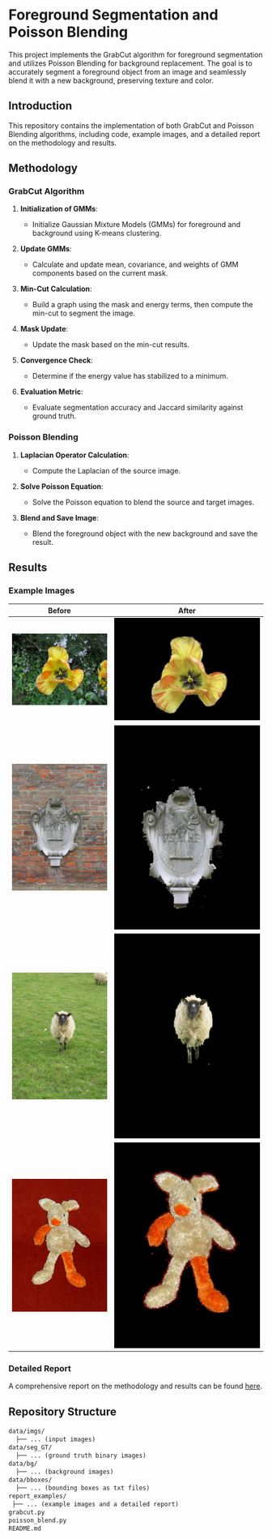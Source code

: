 # Foreground Segmentation and Poisson Blending

This project implements the GrabCut algorithm for foreground segmentation and utilizes Poisson Blending for background replacement. The goal is to accurately segment a foreground object from an image and seamlessly blend it with a new background, preserving texture and color.

## Introduction

This repository contains the implementation of both GrabCut and Poisson Blending algorithms, including code, example images, and a detailed report on the methodology and results.

## Methodology

### GrabCut Algorithm

1. **Initialization of GMMs**:
   - Initialize Gaussian Mixture Models (GMMs) for foreground and background using K-means clustering.

2. **Update GMMs**:
   - Calculate and update mean, covariance, and weights of GMM components based on the current mask.

3. **Min-Cut Calculation**:
   - Build a graph using the mask and energy terms, then compute the min-cut to segment the image.

4. **Mask Update**:
   - Update the mask based on the min-cut results.

5. **Convergence Check**:
   - Determine if the energy value has stabilized to a minimum.

6. **Evaluation Metric**:
   - Evaluate segmentation accuracy and Jaccard similarity against ground truth.

### Poisson Blending

1. **Laplacian Operator Calculation**:
   - Compute the Laplacian of the source image.

2. **Solve Poisson Equation**:
   - Solve the Poisson equation to blend the source and target images.

3. **Blend and Save Image**:
   - Blend the foreground object with the new background and save the result.

## Results

### Example Images
| Before | After |
|--------|-------|
| ![Before Image 1](data/imgs/flower.jpg) | ![After Image 1](report_examples/flower_after.png) |
| ![Before Image 2](data/imgs/memorial.jpg) | ![After Image 2](report_examples/memorial_after.png) |
| ![Before Image 3](data/imgs/sheep.jpg) | ![After Image 3](report_examples/sheep_after.png) |
| ![Before Image 4](data/imgs/teddy.jpg) | ![After Image 4](report_examples/teddy_after.png) |


### Detailed Report

A comprehensive report on the methodology and results can be found [here](report_examples/report.pdf).

## Repository Structure

```plaintext
data/imgs/
  ├── ... (input images)
data/seg_GT/
  ├── ... (ground truth binary images)
data/bg/
  ├── ... (background images)
data/bboxes/
  ├── ... (bounding boxes as txt files)
report_examples/
 ├── ... (example images and a detailed report)
grabcut.py
poisson_blend.py
README.md
